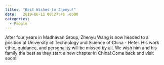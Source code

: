 ```yaml
---
title:  "Best Wishes to Zhenyu!"
date:   2019-06-11 09:27:46 -0500
categories:
  - People
---
```


After four years in Madhavan Group, Zhenyu Wang is now headed to a position at University
of Technology and Science of China - Hefei. His work ethic, guidance, and personality
will be missed by all. We wish him and his family the best as they start a new chapter
in China! Come back and visit soon!
